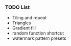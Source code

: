 ### TODO List

* Tiling and repeat
* Triangles
* Gradient fill
* random function shortcut
* watermark pattern presets

